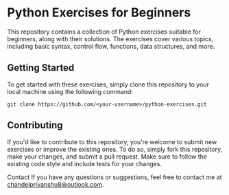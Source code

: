 # Python Exercises for Beginners
This repository contains a collection of Python exercises suitable for beginners, along with their solutions. The exercises cover various topics, including basic syntax, control flow, functions, data structures, and more.

## Getting Started
To get started with these exercises, simply clone this repository to your local machine using the following command:

`git clone https://github.com/<your-username>/python-exercises.git`

## Contributing
If you'd like to contribute to this repository, you're welcome to submit new exercises or improve the existing ones. To do so, simply fork this repository, make your changes, and submit a pull request. Make sure to follow the existing code style and include tests for your changes.


Contact
If you have any questions or suggestions, feel free to contact me at chandelpriyanshu8@outlook.com.
